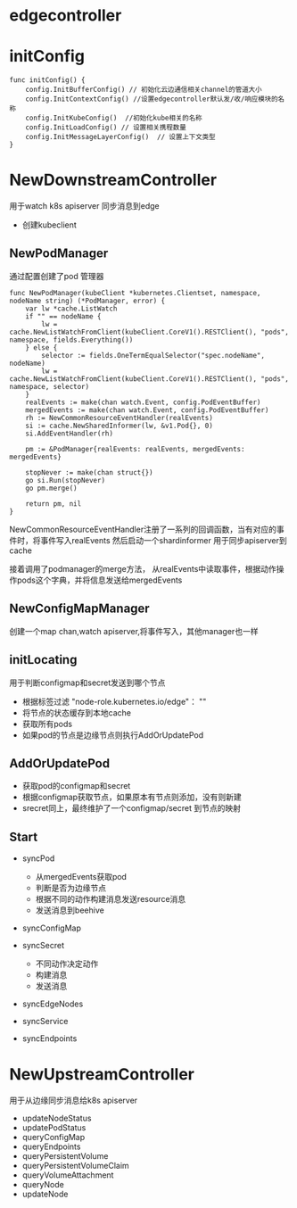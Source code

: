 # edgecontroller


# initConfig

```
func initConfig() {
	config.InitBufferConfig() // 初始化云边通信相关channel的管道大小
	config.InitContextConfig() //设置edgecontroller默认发/收/响应模块的名称
	config.InitKubeConfig()  //初始化kube相关的名称
	config.InitLoadConfig() // 设置相关携程数量
	config.InitMessageLayerConfig()  // 设置上下文类型
}
```


# NewDownstreamController

用于watch k8s apiserver  同步消息到edge

- 创建kubeclient

## NewPodManager

通过配置创建了pod 管理器

```
func NewPodManager(kubeClient *kubernetes.Clientset, namespace, nodeName string) (*PodManager, error) {
	var lw *cache.ListWatch
	if "" == nodeName {
		lw = cache.NewListWatchFromClient(kubeClient.CoreV1().RESTClient(), "pods", namespace, fields.Everything())
	} else {
		selector := fields.OneTermEqualSelector("spec.nodeName", nodeName)
		lw = cache.NewListWatchFromClient(kubeClient.CoreV1().RESTClient(), "pods", namespace, selector)
	}
	realEvents := make(chan watch.Event, config.PodEventBuffer)
	mergedEvents := make(chan watch.Event, config.PodEventBuffer)
	rh := NewCommonResourceEventHandler(realEvents)
	si := cache.NewSharedInformer(lw, &v1.Pod{}, 0)
	si.AddEventHandler(rh)

	pm := &PodManager{realEvents: realEvents, mergedEvents: mergedEvents}

	stopNever := make(chan struct{})
	go si.Run(stopNever)
	go pm.merge()

	return pm, nil
}
```


NewCommonResourceEventHandler注册了一系列的回调函数，当有对应的事件时，将事件写入realEvents
然后启动一个shardinformer 用于同步apiserver到cache

接着调用了podmanager的merge方法，
从realEvents中读取事件，根据动作操作pods这个字典，并将信息发送给mergedEvents


## NewConfigMapManager

创建一个map chan,watch apiserver,将事件写入，其他manager也一样

## initLocating

用于判断configmap和secret发送到哪个节点

- 根据标签过滤 "node-role.kubernetes.io/edge"： ""
- 将节点的状态缓存到本地cache
- 获取所有pods
- 如果pod的节点是边缘节点则执行AddOrUpdatePod

## AddOrUpdatePod

- 获取pod的configmap和secret
- 根据configmap获取节点，如果原本有节点则添加，没有则新建
- srecret同上，最终维护了一个configmap/secret 到节点的映射

## Start

- syncPod
    - 从mergedEvents获取pod
    - 判断是否为边缘节点
    - 根据不同的动作构建消息发送resource消息
    - 发送消息到beehive

- syncConfigMap
- syncSecret
    - 不同动作决定动作
    - 构建消息
    - 发送消息
- syncEdgeNodes
- syncService
- syncEndpoints



# NewUpstreamController

用于从边缘同步消息给k8s apiserver

- updateNodeStatus
- updatePodStatus 
- queryConfigMap
- queryEndpoints
- queryPersistentVolume
- queryPersistentVolumeClaim
- queryVolumeAttachment
- queryNode
- updateNode

